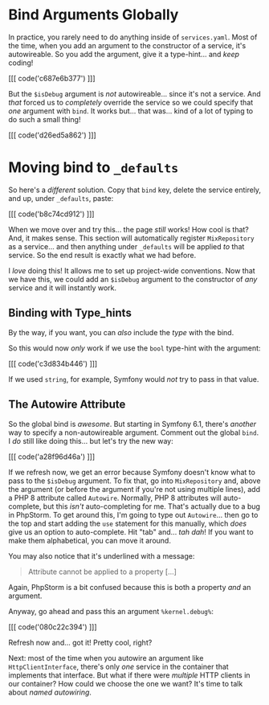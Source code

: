 # Bind Arguments Globally

In practice, you rarely need to do anything inside of `services.yaml`. Most of the
time, when you add an argument to the constructor of a service, it's autowireable.
So you add the argument, give it a type-hint... and *keep* coding!

[[[ code('c687e6b377') ]]]

But the `$isDebug` argument is *not* autowireable... since it's not a service. And
*that* forced us to *completely* override the service so we could specify that
*one* argument with `bind`. It works but... that was... kind of a lot of typing
to do such a small thing!

[[[ code('d26ed5a862') ]]]

# Moving bind to `_defaults`

So here's a *different* solution. Copy that `bind` key, delete the service entirely,
and up, under `_defaults`, paste:

[[[ code('b8c74cd912') ]]]

When we move over and try this... the page *still* works! How cool is that? And,
it makes sense. This section will automatically register `MixRepository` as a
service... and then anything under `_defaults` will be applied *to* that service.
So the end result is exactly what we had before.

I *love* doing this! It allows me to set up project-wide conventions. Now that we
have this, we could add an `$isDebug` argument to the constructor of *any* service
and it will instantly work.

## Binding with Type_hints

By the way, if you want, you can *also* include the *type* with the bind.

So this would now *only* work if we use the `bool` type-hint with the argument:

[[[ code('c3d834b446') ]]]

If we used `string`, for example, Symfony would *not* try to pass in that value.

## The Autowire Attribute

So the global bind is *awesome*. But starting in Symfony 6.1, there's *another*
way to specify a non-autowireable argument. Comment out the global `bind`. I *do*
still like doing this... but let's try the new way:

[[[ code('a28f96d46a') ]]]

If we refresh now, we get an error because Symfony doesn't know what to pass to
the `$isDebug` argument. To fix that, go into `MixRepository` and, above the argument
(or before the argument if you're not using multiple lines), add a PHP 8 attribute
called `Autowire`. Normally, PHP 8 attributes will auto-complete, but this *isn't*
auto-completing for me. That's actually due to a bug in PhpStorm. To get around this,
I'm going to type out `Autowire`... then go to the top and start adding the `use`
statement for this manually, which *does* give us an option to auto-complete. Hit
"tab" and... *tah dah*! If you want to make them alphabetical, you can move it around.

You may also notice that it's underlined with a message:

> Attribute cannot be applied to a property [...]

Again, PhpStorm is a bit confused because this is both a property *and* an argument.

Anyway, go ahead and pass this an argument `%kernel.debug%`:

[[[ code('080c22c394') ]]]

Refresh now and... got it! Pretty cool, right?

Next: most of the time when you autowire an argument like `HttpClientInterface`,
there's only *one* service in the container that implements that interface. But what
if there were *multiple* HTTP clients in our container? How could we choose the
one we want? It's time to talk about *named autowiring*.
